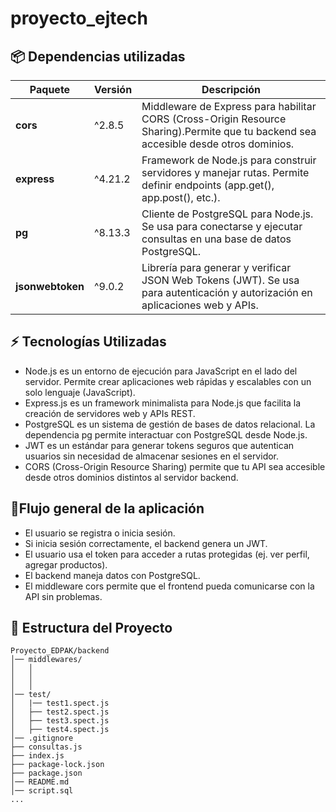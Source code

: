 # proyecto_ejtech


## 📦 Dependencias utilizadas

| Paquete            | Versión    | Descripción |
|--------------------|------------|-------------|
| **cors**           | ^2.8.5     | Middleware de Express para habilitar CORS (Cross-Origin Resource Sharing).Permite que tu backend sea accesible desde otros dominios.|
| **express**        | ^4.21.2    | Framework de Node.js para construir servidores y manejar rutas. Permite definir endpoints (app.get(), app.post(), etc.). |
| **pg**             | ^8.13.3    | Cliente de PostgreSQL para Node.js. Se usa para conectarse y ejecutar consultas en una base de datos PostgreSQL.|
|**jsonwebtoken**    | ^9.0.2     | Librería para generar y verificar JSON Web Tokens (JWT). Se usa para autenticación y autorización en aplicaciones web y APIs.|

## ⚡ Tecnologías Utilizadas
- Node.js es un entorno de ejecución para JavaScript en el lado del servidor. Permite crear aplicaciones web rápidas y escalables con un solo lenguaje (JavaScript).
- Express.js es un framework minimalista para Node.js que facilita la creación de servidores web y APIs REST.
- PostgreSQL es un sistema de gestión de bases de datos relacional. La dependencia pg permite interactuar con PostgreSQL desde Node.js.
- JWT es un estándar para generar tokens seguros que autentican usuarios sin necesidad de almacenar sesiones en el servidor.
- CORS (Cross-Origin Resource Sharing) permite que tu API sea accesible desde otros dominios distintos al servidor backend.

## 📌Flujo general de la aplicación
- El usuario se registra o inicia sesión.
- Si inicia sesión correctamente, el backend genera un JWT.
- El usuario usa el token para acceder a rutas protegidas (ej. ver perfil, agregar productos).
- El backend maneja datos con PostgreSQL.
- El middleware cors permite que el frontend pueda comunicarse con la API sin problemas.

## 📂 Estructura del Proyecto
```
Proyecto_EDPAK/backend
│── middlewares/
│   │  
│   │  
│   │ 
│── test/
│   |── test1.spect.js
│   ├── test2.spect.js
│   ├── test3.spect.js
│   ├── test4.spect.js
│── .gitignore
├── consultas.js
├── index.js
├── package-lock.json
├── package.json
│── README.md
│── script.sql
...
```